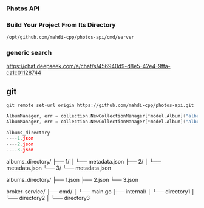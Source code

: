 ### Photos API

### Build Your Project From Its Directory

```
/opt/github.com/mahdi-cpp/photos-api/cmd/server
```

### generic search

https://chat.deepseek.com/a/chat/s/456940d9-d8e5-42e4-9ffa-ca1c01128744

## git

```
git remote set-url origin https://github.com/mahdi-cpp/photos-api.git
```


```file.go
AlbumManager, err = collection.NewCollectionManager[*model.Album]("albums.json", false)
AlbumManager, err = collection.NewCollectionManager[*model.Album]("albums_directory", false)

albums_directory
----1.json
----2.json
----3.json
```

albums_directory/
├── 1/
│ └── metadata.json
├── 2/
│ └── metadata.json
└── 3/
└── metadata.json

albums_directory/
├── 1.json
├── 2.json
└── 3.json


broker-service/
├── cmd/
│ └── main.go
├── internal/
│ └── directory1
│ └── directory2
│ └── directory3